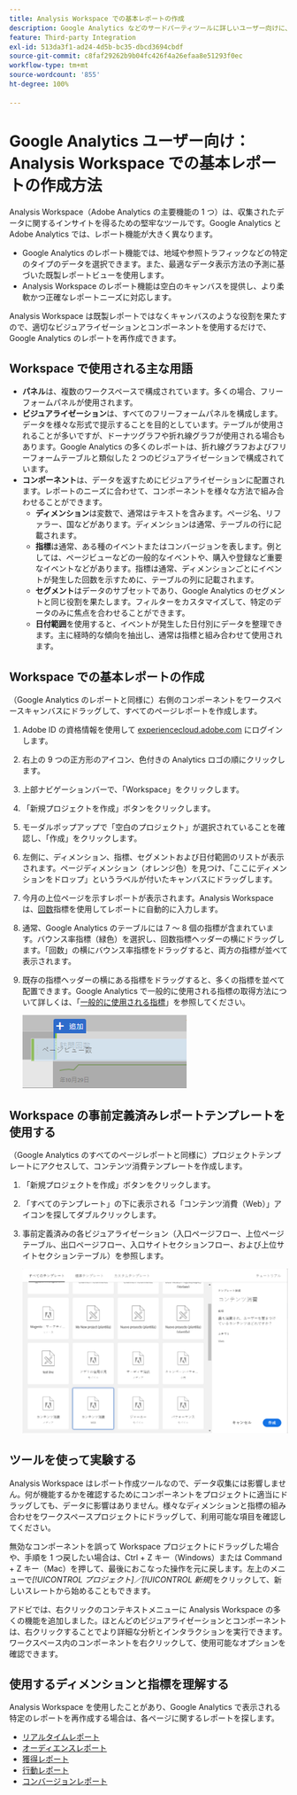 ```yaml
---
title: Analysis Workspace での基本レポートの作成
description: Google Analytics などのサードパーティツールに詳しいユーザー向けに、Analysis Workspace で基本レポートを作成する方法について説明します。
feature: Third-party Integration
exl-id: 513da3f1-ad24-4d5b-bc35-dbcd3694cbdf
source-git-commit: c8faf29262b9b04fc426f4a26efaa8e51293f0ec
workflow-type: tm+mt
source-wordcount: '855'
ht-degree: 100%

---
```


# Google Analytics ユーザー向け：Analysis Workspace での基本レポートの作成方法

Analysis Workspace（Adobe Analytics の主要機能の 1 つ）は、収集されたデータに関するインサイトを得るための堅牢なツールです。Google Analytics と Adobe Analytics では、レポート機能が大きく異なります。

* Google Analytics のレポート機能では、地域や参照トラフィックなどの特定のタイプのデータを選択できます。また、最適なデータ表示方法の予測に基づいた既製レポートビューを使用します。
* Analysis Workspace のレポート機能は空白のキャンバスを提供し、より柔軟かつ正確なレポートニーズに対応します。

Analysis Workspace は既製レポートではなくキャンバスのような役割を果たすので、適切なビジュアライゼーションとコンポーネントを使用するだけで、Google Analytics のレポートを再作成できます。

## Workspace で使用される主な用語

* **パネル**&#x200B;は、複数のワークスペースで構成されています。多くの場合、フリーフォームパネルが使用されます。
* **ビジュアライゼーション**&#x200B;は、すべてのフリーフォームパネルを構成します。データを様々な形式で提示することを目的としています。テーブルが使用されることが多いですが、ドーナツグラフや折れ線グラフが使用される場合もあります。Google Analytics の多くのレポートは、折れ線グラフおよびフリーフォームテーブルと類似した 2 つのビジュアライゼーションで構成されています。
* **コンポーネント**&#x200B;は、データを返すためにビジュアライゼーションに配置されます。レポートのニーズに合わせて、コンポーネントを様々な方法で組み合わせることができます。
   * **ディメンション**&#x200B;は変数で、通常はテキストを含みます。ページ名、リファラー、国などがあります。ディメンションは通常、テーブルの行に記載されます。
   * **指標**&#x200B;は通常、ある種のイベントまたはコンバージョンを表します。例としては、ページビューなどの一般的なイベントや、購入や登録など重要なイベントなどがあります。指標は通常、ディメンションごとにイベントが発生した回数を示すために、テーブルの列に記載されます。
   * **セグメント**&#x200B;はデータのサブセットであり、Google Analytics のセグメントと同じ役割を果たします。フィルターをカスタマイズして、特定のデータのみに焦点を合わせることができます。
   * **日付範囲**&#x200B;を使用すると、イベントが発生した日付別にデータを整理できます。主に経時的な傾向を抽出し、通常は指標と組み合わせて使用されます。

## Workspace での基本レポートの作成

（Google Analytics のレポートと同様に）右側のコンポーネントをワークスペースキャンバスにドラッグして、すべてのページレポートを作成します。

1. Adobe ID の資格情報を使用して [experiencecloud.adobe.com](https://experiencecloud.adobe.com) にログインします。
1. 右上の 9 つの正方形のアイコン、色付きの Analytics ロゴの順にクリックします。
1. 上部ナビゲーションバーで、「Workspace」をクリックします。
1. 「新規プロジェクトを作成」ボタンをクリックします。
1. モーダルポップアップで「空白のプロジェクト」が選択されていることを確認し、「作成」をクリックします。
1. 左側に、ディメンション、指標、セグメントおよび日付範囲のリストが表示されます。ページディメンション（オレンジ色）を見つけ、「ここにディメンションをドロップ」というラベルが付いたキャンバスにドラッグします。
1. 今月の上位ページを示すレポートが表示されます。Analysis Workspace は、[回数](/help/components/metrics/occurrences.md)指標を使用してレポートに自動的に入力します。
1. 通常、Google Analytics のテーブルには 7 ～ 8 個の指標が含まれています。バウンス率指標（緑色）を選択し、回数指標ヘッダーの横にドラッグします。「回数」の横にバウンス率指標をドラッグすると、両方の指標が並べて表示されます。
1. 既存の指標ヘッダーの横にある指標をドラッグすると、多くの指標を並べて配置できます。Google Analytics で一般的に使用される指標の取得方法について詳しくは、「[一般的に使用される指標](common-metrics.md)」を参照してください。

   ![新しい指標](/help/technotes/ga-to-aa/assets/new_metric.png)

## Workspace の事前定義済みレポートテンプレートを使用する

（Google Analytics のすべてのページレポートと同様に）プロジェクトテンプレートにアクセスして、コンテンツ消費テンプレートを作成します。

1. 「新規プロジェクトを作成」ボタンをクリックします。
1. 「すべてのテンプレート」の下に表示される「コンテンツ消費（Web）」アイコンを探してダブルクリックします。
1. 事前定義済みの各ビジュアライゼーション（入口ページフロー、上位ページテーブル、出口ページフロー、入口サイトセクションフロー、および上位サイトセクションテーブル）を参照します。

   ![テンプレートの選択](/help/technotes/ga-to-aa/assets/content_consumption_template.png)

## ツールを使って実験する

Analysis Workspace はレポート作成ツールなので、データ収集には影響しません。何が機能するかを確認するためにコンポーネントをプロジェクトに適当にドラッグしても、データに影響はありません。様々なディメンションと指標の組み合わせをワークスペースプロジェクトにドラッグして、利用可能な項目を確認してください。

無効なコンポーネントを誤って Workspace プロジェクトにドラッグした場合や、手順を 1 つ戻したい場合は、Ctrl + Z キー（Windows）または Command + Z キー（Mac）を押して、最後におこなった操作を元に戻します。左上のメニューで&#x200B;*[!UICONTROL プロジェクト]／[!UICONTROL 新規]*&#x200B;をクリックして、新しいスレートから始めることもできます。

アドビでは、右クリックのコンテキストメニューに Analysis Workspace の多くの機能を追加しました。ほとんどのビジュアライゼーションとコンポーネントは、右クリックすることでより詳細な分析とインタラクションを実行できます。ワークスペース内のコンポーネントを右クリックして、使用可能なオプションを確認できます。

## 使用するディメンションと指標を理解する

Analysis Workspace を使用したことがあり、Google Analytics で表示される特定のレポートを再作成する場合は、各ページに関するレポートを探します。

* [リアルタイムレポート](realtime-reports.md)
* [オーディエンスレポート](audience-reports.md)
* [獲得レポート](acquisition-reports.md)
* [行動レポート](behavior-reports.md)
* [コンバージョンレポート](conversions-reports.md)
